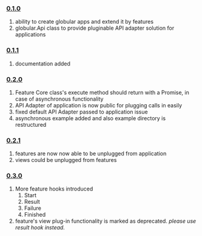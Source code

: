 ### [0.1.0](https://github.com/peppierre/globular/releases/tag/v0.1.0)

   1. ability to create globular apps and extend it by features
   1. globular.Api class to provide pluginable API adapter solution for applications

### [0.1.1](https://github.com/peppierre/globular/releases/tag/v0.1.1)

   1. documentation added

### [0.2.0](https://github.com/peppierre/globular/releases/tag/v0.2.0)

   1. Feature Core class's execute method should return with a Promise, in case of asynchronous functionality
   1. API Adapter of application is now public for plugging calls in easily
   1. fixed default API Adapter passed to application issue
   1. asynchronous example added and also example directory is restructured

### [0.2.1](https://github.com/peppierre/globular/releases/tag/v0.2.1)

   1. features are now now able to be unplugged from application
   1. views could be unplugged from features

### [0.3.0](https://github.com/peppierre/globular/releases/tag/v0.3.0)

   1. More feature hooks introduced
      1. Start
      1. Result
      1. Failure
      1. Finished
   1. feature's view plug-in functionality is marked as deprecated.
      *please use result hook instead.*
